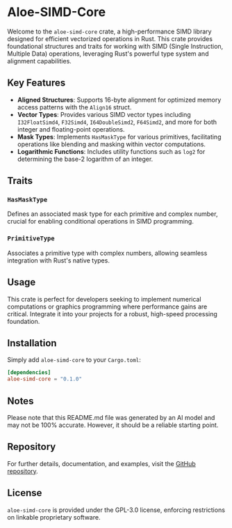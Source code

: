 # Aloe-SIMD-Core

Welcome to the `aloe-simd-core` crate, a high-performance SIMD library designed for efficient vectorized operations in Rust. This crate provides foundational structures and traits for working with SIMD (Single Instruction, Multiple Data) operations, leveraging Rust's powerful type system and alignment capabilities.

## Key Features

- **Aligned Structures**: Supports 16-byte alignment for optimized memory access patterns with the `Align16` struct.
- **Vector Types**: Provides various SIMD vector types including `I32FloatSimd4`, `F32Simd4`, `I64DoubleSimd2`, `F64Simd2`, and more for both integer and floating-point operations.
- **Mask Types**: Implements `HasMaskType` for various primitives, facilitating operations like blending and masking within vector computations.
- **Logarithmic Functions**: Includes utility functions such as `log2` for determining the base-2 logarithm of an integer.

## Traits

### `HasMaskType`
Defines an associated mask type for each primitive and complex number, crucial for enabling conditional operations in SIMD programming.

### `PrimitiveType`
Associates a primitive type with complex numbers, allowing seamless integration with Rust's native types.

## Usage

This crate is perfect for developers seeking to implement numerical computations or graphics programming where performance gains are critical. Integrate it into your projects for a robust, high-speed processing foundation.

## Installation

Simply add `aloe-simd-core` to your `Cargo.toml`:

```toml
[dependencies]
aloe-simd-core = "0.1.0"
```

## Notes

Please note that this README.md file was generated by an AI model and may not be 100% accurate. However, it should be a reliable starting point.

## Repository

For further details, documentation, and examples, visit the [GitHub repository](https://github.com/klebs6/aloe-rs).

## License

`aloe-simd-core` is provided under the GPL-3.0 license, enforcing restrictions on linkable proprietary software.
